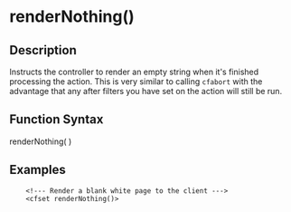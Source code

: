 # renderNothing()

## Description
Instructs the controller to render an empty string when it's finished processing the action. This is very similar to calling `cfabort` with the advantage that any after filters you have set on the action will still be run.

## Function Syntax
renderNothing(  )



## Examples
	
		<!--- Render a blank white page to the client --->
		<cfset renderNothing()>
